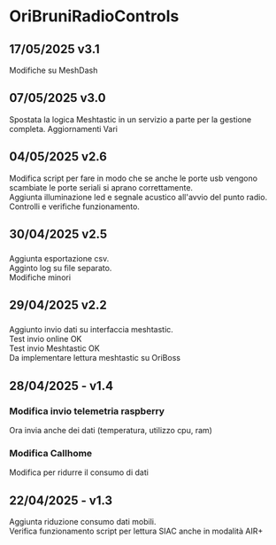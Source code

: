 # OriBruniRadioControls


## 17/05/2025 v3.1
Modifiche su MeshDash

## 07/05/2025 v3.0
Spostata la logica Meshtastic in un servizio a parte per la gestione completa.
Aggiornamenti Vari

## 04/05/2025 v2.6
Modifica script per fare in modo che se anche le porte usb vengono scambiate le porte seriali si aprano correttamente.  
Aggiunta illuminazione led e segnale acustico all'avvio del punto radio.  
Controlli e verifiche funzionamento.  

## 30/04/2025 v2.5
###
Aggiunta esportazione csv.  
Agginto log su file separato.  
Modifiche minori
## 29/04/2025 v2.2
### 
Aggiunto invio dati su interfaccia meshtastic.  
Test invio online OK  
Test invio Meshtastic OK  
Da implementare lettura meshtastic su OriBoss
### 

## 28/04/2025 - v1.4
### Modifica invio telemetria raspberry 
Ora invia anche dei dati (temperatura, utilizzo cpu, ram)
### Modifica Callhome
Modifica per ridurre il consumo di dati

## 22/04/2025 - v1.3
Aggiunta riduzione consumo dati mobili.  
Verifica funzionamento script per lettura SIAC anche in modalità AIR+